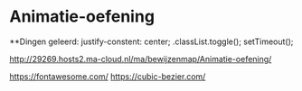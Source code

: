# Animatie-oefening
**Dingen geleerd:
justify-constent: center;
.classList.toggle();
setTimeout();



http://29269.hosts2.ma-cloud.nl/ma/bewijzenmap/Animatie-oefening/

https://fontawesome.com/
https://cubic-bezier.com/
